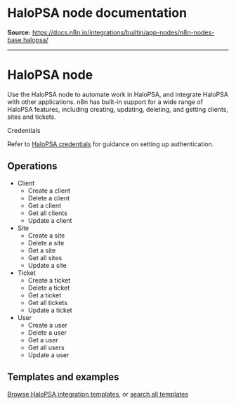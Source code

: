 # HaloPSA node documentation

**Source:** https://docs.n8n.io/integrations/builtin/app-nodes/n8n-nodes-base.halopsa/

---

# HaloPSA node

Use the HaloPSA node to automate work in HaloPSA, and integrate HaloPSA with other applications. n8n has built-in support for a wide range of HaloPSA features, including creating, updating, deleting, and getting clients, sites and tickets.

Credentials

Refer to [HaloPSA credentials](../../credentials/halopsa/) for guidance on setting up authentication.

## Operations

- Client
  - Create a client
  - Delete a client
  - Get a client
  - Get all clients
  - Update a client
- Site
  - Create a site
  - Delete a site
  - Get a site
  - Get all sites
  - Update a site
- Ticket
  - Create a ticket
  - Delete a ticket
  - Get a ticket
  - Get all tickets
  - Update a ticket
- User
  - Create a user
  - Delete a user
  - Get a user
  - Get all users
  - Update a user

## Templates and examples

[Browse HaloPSA integration templates](https://n8n.io/integrations/halopsa/), or [search all templates](https://n8n.io/workflows/)

